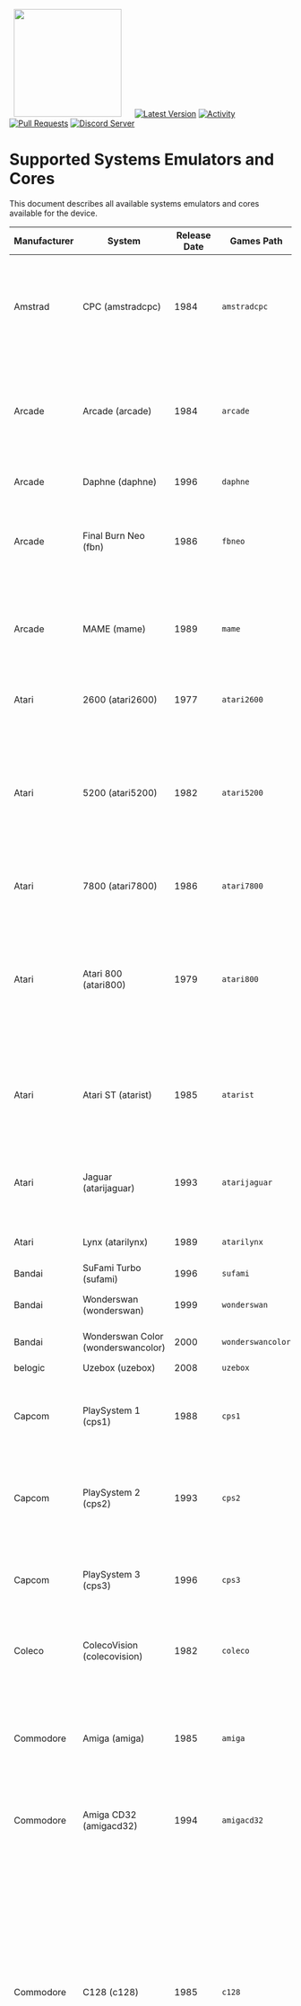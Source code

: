 &nbsp;&nbsp;<img src="https://raw.githubusercontent.com/JustEnoughLinuxOS/distribution/dev/distributions/JELOS/logos/jelos-logo.png" width=192>&nbsp;&nbsp;&nbsp;&nbsp;&nbsp;&nbsp;[![Latest Version](https://img.shields.io/github/release/JustEnoughLinuxOS/distribution.svg?color=5998FF&label=latest%20version&style=flat-square)](https://github.com/JustEnoughLinuxOS/distribution/releases/latest) [![Activity](https://img.shields.io/github/commit-activity/m/JustEnoughLinuxOS/distribution?color=5998FF&style=flat-square)](https://github.com/JustEnoughLinuxOS/distribution/commits) [![Pull Requests](https://img.shields.io/github/issues-pr-closed/JustEnoughLinuxOS/distribution?color=5998FF&style=flat-square)](https://github.com/JustEnoughLinuxOS/distribution/pulls) [![Discord Server](https://img.shields.io/discord/948029830325235753?color=5998FF&label=chat&style=flat-square)](https://discord.gg/seTxckZjJy)
#

# Supported Systems Emulators and Cores
This document describes all available systems emulators and cores available for the device.

|Manufacturer|System|Release Date|Games Path|Supported Extensions|Emulator / Core|
|----|----|----|----|----|----|
|Amstrad|CPC (amstradcpc)|1984|`amstradcpc`|.dsk .DSK .sna .SNA .tap .TAP .cdt .CDT .kcr .KCR .voc .VOC .m3u .M3U .zip .ZIP .7z .7Z|**retroarch:** crocods (default)<br>**retroarch:** cap32<br>|
|Arcade|Arcade (arcade)|1984|`arcade`|.zip .ZIP .7z .7Z|**retroarch:** mame2003_plus (default)<br>**retroarch:** mame2000<br>**retroarch:** mame2010<br>**retroarch:** mame2015<br>**retroarch:** fbneo<br>**retroarch:** fbalpha2012<br>**retroarch:** fbalpha2019<br>**retroarch:** mame<br>|
|Arcade|Daphne (daphne)|1996|`daphne`|.daphne .DAPHNE .zip .ZIP|**hypseus:** hypseus (default)<br>**retroarch:** daphne<br>|
|Arcade|Final Burn Neo (fbn)|1986|`fbneo`|.7z .zip .7Z .ZIP|**retroarch:** fbneo (default)<br>**retroarch:** mame2003_plus<br>**retroarch:** mame2010<br>**retroarch:** mame2015<br>**retroarch:** mame<br>**retroarch:** fbalpha2012<br>**retroarch:** fbalpha2019<br>|
|Arcade|MAME (mame)|1989|`mame`|.7z .7Z .zip .ZIP|**retroarch:** mame2003_plus (default)<br>**retroarch:** mame2010<br>**retroarch:** mame2015<br>**retroarch:** mame<br>**retroarch:** fbneo<br>**retroarch:** fbalpha2012<br>**retroarch:** fbalpha2019<br>|
|Atari|2600 (atari2600)|1977|`atari2600`|.a26 .A26 .bin .BIN .zip .ZIP .7z .7Z|**retroarch:** stella (default)<br>|
|Atari|5200 (atari5200)|1982|`atari5200`|.rom .ROM .xfd .XFD .atr .ATR .atx .ATX .cdm .CDM .cas .CAS .car .CAR .bin .BIN .a52 .A52 .xex .XEX .zip .ZIP .7z .7Z|**retroarch:** a5200 (default)<br>**retroarch:** atari800<br>|
|Atari|7800 (atari7800)|1986|`atari7800`|.a78 .A78 .bin .BIN .zip .ZIP .7z .7Z|**retroarch:** prosystem (default)<br>|
|Atari|Atari 800 (atari800)|1979|`atari800`|.rom .ROM .xfd .XFD .atr .ATR .atx .ATX .cdm .CDM .cas .CAS .car .CAR .bin .BIN .a52 .A52 .xex .XEX .zip .ZIP .7z .7Z|**retroarch:** atari800 (default)<br>|
|Atari|Atari ST (atarist)|1985|`atarist`|.st .ST .msa .MSA .stx .STX .dim .DIM .ipf .IPF .m3u .M3U .zip .ZIP .7z .7Z|**retroarch:** hatari (default)<br>**hatarisa:** hatarisa<br>|
|Atari|Jaguar (atarijaguar)|1993|`atarijaguar`|.j64 .J64 .jag .JAG .rom .ROM .abs .ABS .cof .COF .bin .BIN .prg .PRG|**retroarch:** virtualjaguar (default)<br>|
|Atari|Lynx (atarilynx)|1989|`atarilynx`|.lnx .LNX .o .O .zip .ZIP .7z .7Z|**retroarch:** handy (default)<br>**retroarch:** beetle_lynx<br>|
|Bandai|SuFami Turbo (sufami)|1996|`sufami`|.st .ST .zip .ZIP .7z .7Z|**retroarch:** snes9x (default)<br>|
|Bandai|Wonderswan (wonderswan)|1999|`wonderswan`|.ws .WS .zip .ZIP .7z .7Z|**retroarch:** beetle_wswan (default)<br>|
|Bandai|Wonderswan Color (wonderswancolor)|2000|`wonderswancolor`|.wsc .WSC .zip .ZIP .7z .7Z|**retroarch:** beetle_wswan (default)<br>|
|belogic|Uzebox (uzebox)|2008|`uzebox`|.uze .UZE|**retroarch:** uzem (default)<br>|
|Capcom|PlaySystem 1 (cps1)|1988|`cps1`|.zip .ZIP .7z .7Z|**retroarch:** fbneo (default)<br>**retroarch:** mame2003_plus<br>**retroarch:** mame2010<br>**retroarch:** fbalpha2012<br>**retroarch:** mba_mini<br>**AdvanceMame:** AdvanceMame<br>|
|Capcom|PlaySystem 2 (cps2)|1993|`cps2`|.zip .ZIP .7z .7Z|**retroarch:** fbneo (default)<br>**retroarch:** mame2003_plus<br>**retroarch:** mame2010<br>**retroarch:** fbalpha2012<br>**retroarch:** mba_mini<br>**AdvanceMame:** AdvanceMame<br>|
|Capcom|PlaySystem 3 (cps3)|1996|`cps3`|.zip .ZIP .7z .7Z|**retroarch:** fbneo (default)<br>**retroarch:** mame2003_plus<br>**retroarch:** mame2010<br>**retroarch:** fbalpha2012<br>**retroarch:** mba_mini<br>**AdvanceMame:** AdvanceMame<br>|
|Coleco|ColecoVision (colecovision)|1982|`coleco`|.bin .BIN .col .COL .rom .ROM .zip .ZIP .7z .7Z|**retroarch:** bluemsx (default)<br>**retroarch:** gearcoleco<br>**retroarch:** smsplus<br>|
|Commodore|Amiga (amiga)|1985|`amiga`|.zip .ZIP .adf .ADF .uae .UAE .ipf .IPF .dms .DMS .adz .ADZ .lha .LHA .m3u .M3U .hdf .HDF .hdz .HDZ|**retroarch:** puae (default)<br>**amiberry:** amiberry<br>|
|Commodore|Amiga CD32 (amigacd32)|1994|`amigacd32`|.iso .ISO .cue .CUE .lha .LHA .chd .CHD|**retroarch:** puae (default)<br>**retroarch:** uae4arm<br>|
|Commodore|C128 (c128)|1985|`c128`|.d64 .D64 .d71 .D71 .d80 .D80 .d81 .D81 .d82 .D82 .g64 .G64 .g41 .G41 .x64 .X64 .t64 .T64 .tap .TAP .prg .PRG .p00 .P00 .crt .CRT .bin .BIN .d6z .D6Z .d7z .D7Z .d8z .D8Z .g6z .G6Z .g4z .G4Z .x6z .X6Z .cmd .CMD .m3u .M3U .vsf .VSF .nib .NIB .nbz .NBZ .zip .ZIP|**retroarch:** vice_x128 (default)<br>**vicesa:** x128<br>|
|Commodore|C16 (c16)|1984|`c16`|.d64 .D64 .d71 .D71 .d80 .D80 .d81 .D81 .d82 .D82 .g64 .G64 .g41 .G41 .x64 .X64 .t64 .T64 .tap .TAP .prg .PRG .p00 .P00 .crt .CRT .bin .BIN .d6z .D6Z .d7z .D7Z .d8z .D8Z .g6z .G6Z .g4z .G4Z .x6z .X6Z .cmd .CMD .m3u .M3U .vsf .VSF .nib .NIB .nbz .NBZ .zip .ZIP|**retroarch:** vice_xplus4 (default)<br>**vicesa:** xplus4<br>|
|Commodore|C64 (c64)|1982|`c64`|.d64 .D64 .d71 .D71 .d80 .D80 .d81 .D81 .d82 .D82 .g64 .G64 .g41 .G41 .x64 .X64 .t64 .T64 .tap .TAP .prg .PRG .p00 .P00 .crt .CRT .bin .BIN .d6z .D6Z .d7z .D7Z .d8z .D8Z .g6z .G6Z .g4z .G4Z .x6z .X6Z .cmd .CMD .m3u .M3U .vsf .VSF .nib .NIB .nbz .NBZ .zip .ZIP|**retroarch:** vice_x64 (default)<br>**vicesa:** x64sc<br>|
|Commodore|Commodore PET (pet)|1977|`pet`|.20 .40 .60 .a0 .b0 .d64 .d71 .d80 .d81 .d82 .g64 .g41 .x64 .t64 .tap .prg .p00 .crt .bin .gz .d6z .d7z .d8z .g6z .g4z .x6z .cmd .m3u .vsf .nib .nbz .zip|**retroarch:** vice_xpet (default)<br>|
|Commodore|VIC-20 (vic20)|1980|`vic20`|.20 .40 .60 .a0 .A0 .b0 .B0 .d64 .D64 .d71 .D71 .d80 .D80 .d81 .D81 .d82 .D82 .g64 .G64 .g41 .G41 .x64 .X64 .t64 .T64 .tap .TAP .prg .PRG .p00 .P00 .crt .CRT .bin .BIN .gz .GZ .d6z .D6Z .d7z .D7Z .d8z .D8Z .g6z .G6Z .g4z .G4Z .x6z .X6Z .cmd .CMD .m3u .M3U .vsf .VSF .nib .NIB .nbz .NBZ .zip .ZIP|**retroarch:** vice_xvic (default)<br>**vicesa:** vice_xvic<br>|
|Fairchild|Channel F (channelf)|1976|`channelf`|.bin .BIN .chf .CHF .zip .ZIP .7z .7Z|**retroarch:** freechaf (default)<br>|
|id Software|Doom (doom)|1993|`doom`|.doom|**gzdoom:** gzdoom-sa (default)<br>|
|JELOS|Moonlight Game Streaming (moonlight)|2021|`moonlight`|.sh .SH||
|JELOS|MPlayer (mplayer)|unknown|`mplayer`|.mp4 .MP4 .mkv .MKV .avi .AVI .mov .MOV .wmv .WMV .m3u .M3U .mpg .MPG .ytb .YTB .twi .TWI .sh .SH .mp3 .MP3 .aac .AAC .mka .MKA .dts .DTS .flac .FLAC .ogg .OGG .m4a .M4A .ac3 .AC3 .opus .OPUS .wav .WAV .wv .WV .eac3 .EAC3 .thd .THD|**mplayer:** mplayer (default)<br>|
|JELOS|Ports (ports)|2021|`ports`|.sh .SH||
|JELOS|Screenshots (imageviewer)|2021|`screenshots`|.jpg .jpeg .png .bmp .psd .tga .gif .hdr .pic .ppm .pgm .mkv .pdf .mp4 .avi||
|JELOS|Tools (tools)|2021|`modules`|.sh||
|Lexaloffle|PICO-8 (pico-8)|2015|`pico-8`|.sh .p8 .png .SH .P8 .PNG|**pico-8:** pico8 (default)<br>**retroarch:** fake08<br>|
|Magnavox|Odyssey (odyssey2)|1979|`odyssey`|.bin .BIN .zip .ZIP .7z .7Z|**retroarch:** o2em (default)<br>|
|Mattel|Intellivision (intellivision)|1979|`intellivision`|.int .INT .bin .BIN .rom .ROM .zip .ZIP .7z .7Z|**retroarch:** freeintv (default)<br>|
|Microsoft|MS-DOS (pc)|1981|`pc`|.com .COM .bat .BAT .exe .EXE .dosz .DOSZ|**retroarch:** dosbox_pure<br>**retroarch:** dosbox_svn<br>|
|Microsoft|MSX (msx)|1983|`msx`|.dsk .DSK .mx1 .MX1 .mx2 .MX2 .rom .ROM .zip .ZIP .7z .7Z .M3U .m3u|**retroarch:** bluemsx (default)<br>**retroarch:** fmsx<br>|
|Microsoft|MSX2 (msx2)|1988|`msx2`|.dsk .DSK .mx1 .MX1 .mx2 .MX2 .rom .ROM .zip .ZIP .7z .7Z .M3U .m3u|**retroarch:** bluemsx (default)<br>**retroarch:** fmsx<br>|
|Milton Bradley|Vectrex (vectrex)|1982|`vectrex`|.bin .BIN .gam .GAM .vec .VEC .zip .ZIP .7z .7Z|**retroarch:** vecx (default)<br>|
|NEC|PC Engine (pcengine)|1987|`pcengine`|.pce .PCE .bin .BIN .zip .ZIP .7z .7Z|**retroarch:** beetle_pce_fast (default)<br>**retroarch:** beetle_pce<br>**retroarch:** beetle_supergrafx<br>|
|NEC|PC Engine CD (pcenginecd)|1988|`pcenginecd`|.cue .CUE .ccd .CCD .chd .CHD .toc .TOC .m3u .M3U|**retroarch:** beetle_pce_fast (default)<br>**retroarch:** beetle_pce<br>**retroarch:** beetle_supergrafx<br>|
|NEC|PC-8800 (pc-8800)|1981|`pc88`|.d88 .D88 .m3u .M3U|**retroarch:** quasi88 (default)<br>|
|NEC|PC-9800 (pc-9800)|1983|`pc98`|.d98 .zip .98d .fdi .fdd .2hd .tfd .d88 .88d .hdm .xdf .dup .hdi .thd .nhd .hdd .hdn|**retroarch:** np2kai (default)<br>|
|NEC|PC-FX (pcfx)|1994|`pcfx`|.chd .CHD .cue .CUE .ccd .CCD .toc .TOC|**retroarch:** beetle_pcfx (default)<br>|
|NEC|Super Grafx (supergrafx)|1989|`sgfx`|.pce .PCE .sgx .SGX .cue .CUE .ccd .CCD .chd .CHD .zip .ZIP .7z .7Z|**retroarch:** beetle_supergrafx<br>**retroarch:** beetle_pce<br>|
|NEC|TurboGrafx-16 (tg16)|1989|`tg16`|.pce .PCE .bin .BIN .zip .ZIP .7z .7Z|**retroarch:** beetle_pce_fast (default)<br>**retroarch:** beetle_pce<br>**retroarch:** beetle_supergrafx<br>|
|NEC|TurboGrafx-CD (tg16cd)|1989|`tg16cd`|.cue .CUE .ccd .CCD .chd .CHD .toc .TOC .m3u .M3U|**retroarch:** beetle_pce_fast (default)<br>**retroarch:** beetle_pce<br>**retroarch:** beetle_supergrafx<br>|
|Nesbox|TIC-80 (tic-80)|2017|`tic-80`|.tic .TIC|**retroarch:** tic80 (default)<br>|
|Nintendo|DS (nds)|2005|`nds`|.nds .zip .NDS .ZIP .7z|**drastic:** drastic-sa (default)<br>**retroarch:** melonds<br>**melonds:** melonds-sa<br>|
|Nintendo|Famicom (famicom)|1983|`famicom`|.nes .NES .unif .UNIF .unf .UNF .zip .ZIP .7z .7Z|**retroarch:** nestopia (default)<br>**retroarch:** fceumm<br>**retroarch:** quicknes<br>**retroarch:** mesen<br>|
|Nintendo|Famicom Disk System (fds)|1986|`fds`|.fds .FDS .zip .ZIP .7z .7Z|**retroarch:** nestopia (default)<br>**retroarch:** fceumm<br>**retroarch:** quicknes<br>|
|Nintendo|Game and Watch (gameandwatch)|1980|`gameandwatch`|.mgw .MGW .zip .ZIP .7z .7Z|**retroarch:** gw<br>|
|Nintendo|Game Boy (gb)|1989|`gb`|.gb .GB .gbc .GBC .zip .ZIP .7z .7Z|**retroarch:** gambatte (default)<br>**retroarch:** sameboy<br>**retroarch:** gearboy<br>**retroarch:** tgbdual<br>**retroarch:** mgba<br>**retroarch:** vbam<br>|
|Nintendo|Game Boy (Hacks) (gbh)|1989|`gbh`|.gb .GB .zip .ZIP .7z .7Z|**retroarch:** gambatte (default)<br>**retroarch:** sameboy<br>**retroarch:** gearboy<br>**retroarch:** tgbdual<br>**retroarch:** mgba<br>**retroarch:** vbam<br>|
|Nintendo|Game Boy Advance (gba)|2001|`gba`|.gba .GBA .zip .ZIP .7z .7Z|**retroarch:** mgba (default)<br>**retroarch:** gbsp<br>**retroarch:** vbam<br>**retroarch:** vba_next<br>**retroarch:** beetle_gba<br>|
|Nintendo|Game Boy Advance (Hacks) (gbah)|2001|`gbah`|.gba .GBA .zip .ZIP .7z .7Z|**retroarch:** mgba (default)<br>**retroarch:** gbsp<br>**retroarch:** vbam<br>**retroarch:** vba_next<br>**retroarch:** beetle_gba<br>|
|Nintendo|Game Boy Color (gbc)|1998|`gbc`|.gb .GB .gbc .GBC .zip .ZIP .7z .7Z|**retroarch:** gambatte (default)<br>**retroarch:** sameboy<br>**retroarch:** gearboy<br>**retroarch:** tgbdual<br>**retroarch:** mgba<br>**retroarch:** vbam<br>|
|Nintendo|Game Boy Color (Hacks) (gbch)|1998|`gbch`|.gb .GB .gbc .GBC .zip .ZIP .7z .7Z|**retroarch:** gambatte (default)<br>**retroarch:** sameboy<br>**retroarch:** gearboy<br>**retroarch:** tgbdual<br>**retroarch:** mgba<br>**retroarch:** vbam<br>|
|Nintendo|GameCube (gamecube)|2001|`gamecube`|.gcm .GCM .iso .ISO .gcz .GCZ .ciso .CISO .wbfs .WBFS .rvz .RVZ .dol .DOL|**dolphin:** dolphin-sa-gc (default)<br>**primehack:** primehack<br>**retroarch:** dolphin<br>|
|Nintendo|MSU-1 (snesmsu1)|2012|`snesmsu1`|.smc .SMC .fig .FIG .sfc .SFC .swc .SWC .zip .ZIP .7z .7Z|**retroarch:** snes9x (default)<br>**retroarch:** beetle_supafaust<br>|
|Nintendo|N64 (n64)|1996|`n64`|.z64 .Z64 .n64 .N64 .v64 .V64 .zip .ZIP .7z .7Z|**retroarch:** mupen64plus_next (default)<br>**retroarch:** mupen64plus<br>**retroarch:** parallel_n64<br>**mupen64plus-sa:** m64p_gliden64<br>**mupen64plus-sa:** m64p_gl64mk2<br>**mupen64plus-sa:** m64p_rice<br>|
|Nintendo|NES (Hacks) (nesh)|1985|`nesh`|.nes .NES .unif .UNIF .unf .UNF .zip .ZIP .7z .7Z|**retroarch:** nestopia (default)<br>**retroarch:** fceumm<br>**retroarch:** quicknes<br>**retroarch:** mesen<br>|
|Nintendo|NES (nes)|1985|`nes`|.nes .NES .unif .UNIF .unf .UNF .zip .ZIP .7z .7Z|**retroarch:** nestopia (default)<br>**retroarch:** fceumm<br>**retroarch:** quicknes<br>**retroarch:** mesen<br>|
|Nintendo|Pokémon Mini (pokemini)|2001|`pokemini`|.min .MIN .zip .ZIP .7z .7Z|**retroarch:** pokemini (default)<br>|
|Nintendo|Satellaview (satellaview)|1995|`satellaview`|.smc .SMC .fig .FIG .bs .BS .sfc .SFC .bsx .BSX .swc .SWC .zip .ZIP .7z .7Z|**retroarch:** snes9x (default)<br>**retroarch:** snes9x2010<br>**retroarch:** snes9x2002<br>**retroarch:** snes9x2005_plus<br>|
|Nintendo|Super Famicom (sfc)|1990|`sfc`|.smc .SMC .fig .FIG .sfc .SFC .swc .SWC .zip .ZIP .7z .7Z|**retroarch:** snes9x (default)<br>**retroarch:** snes9x2010<br>**retroarch:** snes9x2002<br>**retroarch:** snes9x2005_plus<br>**retroarch:** beetle_supafaust<br>**retroarch:** bsnes<br>**retroarch:** bsnes_mercury_performance<br>**retroarch:** bsnes_hd_beta<br>|
|Nintendo|Super Nintendo (Hacks) (snesh)|1991|`snesh`|.smc .SMC .fig .FIG .sfc .SFC .swc .SWC .zip .ZIP .7z .7Z|**retroarch:** snes9x (default)<br>**retroarch:** snes9x2010<br>**retroarch:** snes9x2002<br>**retroarch:** snes9x2005_plus<br>**retroarch:** beetle_supafaust<br>**retroarch:** bsnes<br>**retroarch:** bsnes_mercury_performance<br>**retroarch:** bsnes_hd_beta<br>|
|Nintendo|Super Nintendo (snes)|1991|`snes`|.smc .SMC .fig .FIG .sfc .SFC .swc .SWC .zip .ZIP .7z .7Z|**retroarch:** snes9x (default)<br>**retroarch:** snes9x2010<br>**retroarch:** snes9x2002<br>**retroarch:** snes9x2005_plus<br>**retroarch:** beetle_supafaust<br>**retroarch:** bsnes<br>**retroarch:** bsnes_mercury_performance<br>**retroarch:** bsnes_hd_beta<br>|
|Nintendo|Virtual Boy (virtualboy)|1995|`virtualboy`|.vb .VB .zip .ZIP .7z .7Z|**retroarch:** beetle_vb (default)<br>|
|Nintendo|Wii (wii)|2006|`wii`|.gcm .GCM .iso .ISO .gcz .GCZ .ciso .CISO .wbfs .WBFS .rvz .RVZ .dol .DOL .wad .WAD|**dolphin:** dolphin-sa-wii (default)<br>**primehack:** primehack<br>**retroarch:** dolphin<br>|
|Panasonic|3DO (3do)|1993|`3do`|.iso .ISO .bin .BIN .chd .CHD .cue .CUE|**retroarch:** opera (default)<br>|
|Philips|VideoPac (videopac)|1978|`videopac`|.bin .BIN .zip .ZIP .7z .7Z|**retroarch:** o2em (default)<br>|
|Sammy|Atomiswave (atomiswave)|2003|`atomiswave`|.lst .LST .bin .BIN .dat .DAT .zip .ZIP .7z .7Z|**flycast:** flycast-sa<br>**retroarch:** flycast (default)<br>|
|Sega|32X (sega32x)|1994|`sega32x`|.32x .32X .smd .SMD .bin .BIN .md .MD .zip .ZIP .7z .7Z|**retroarch:** picodrive (default)<br>|
|Sega|CD (segacd)|1991|`segacd`|.chd .CHD .cue .CUE .iso .ISO .m3u .M3U|**retroarch:** genesis_plus_gx (default)<br>**retroarch:** picodrive<br>|
|Sega|Dreamcast (dreamcast)|1998|`dreamcast`|.cdi .CDI .gdi .GDI .chd .CHD .m3u .M3U|**flycast:** flycast-sa<br>**retroarch:** flycast (default)<br>|
|Sega|Game Gear (gamegear)|1990|`gamegear`|.bin .BIN .gg .GG .zip .ZIP .7z .7Z|**retroarch:** gearsystem (default)<br>**retroarch:** genesis_plus_gx<br>**retroarch:** picodrive<br>**retroarch:** smsplus<br>|
|Sega|Game Gear (Hacks) (ggh)|1990|`gamegearh`|.bin .BIN .gg .GG .zip .ZIP .7z .7Z|**retroarch:** gearsystem (default)<br>**retroarch:** genesis_plus_gx<br>**retroarch:** picodrive<br>**retroarch:** smsplus<br>|
|Sega|Genesis (genesis)|1989|`genesis`|.bin .BIN .gen .GEN .md .MD .sg .SG .smd .SMD .zip .ZIP .7z .7Z|**retroarch:** genesis_plus_gx (default)<br>**retroarch:** genesis_plus_gx_wide<br>**retroarch:** picodrive<br>|
|Sega|Genesis (Hacks) (genh)|1989|`genh`|.bin .BIN .gen .GEN .md .MD .sg .SG .smd .SMD .zip .ZIP .7z .7Z|**retroarch:** genesis_plus_gx (default)<br>**retroarch:** genesis_plus_gx_wide<br>**retroarch:** picodrive<br>|
|Sega|Master System (mastersystem)|1985|`mastersystem`|.bin .BIN .sms .SMS .zip .ZIP .7z .7Z|**retroarch:** gearsystem (default)<br>**retroarch:** genesis_plus_gx<br>**retroarch:** picodrive<br>**retroarch:** smsplus<br>|
|Sega|Mega Drive (megadrive)|1990|`megadrive`|.bin .BIN .gen .GEN .md .MD .sg .SG .smd .SMD .zip .ZIP .7z .7Z|**retroarch:** genesis_plus_gx (default)<br>**retroarch:** genesis_plus_gx_wide<br>**retroarch:** picodrive<br>|
|Sega|Mega Drive (megadrive-japan)|1988|`megadrive-japan`|.bin .BIN .gen .GEN .md .MD .sg .SG .smd .SMD .zip .ZIP .7z .7Z|**retroarch:** genesis_plus_gx (default)<br>**retroarch:** genesis_plus_gx_wide<br>**retroarch:** picodrive<br>|
|Sega|Mega-CD (megacd)|1991|`megacd`|.chd .CHD .cue .CUE .iso .ISO .m3u .M3U|**retroarch:** genesis_plus_gx (default)<br>**retroarch:** picodrive<br>|
|Sega|Naomi (naomi)|1998|`naomi`|.lst .LST .bin .BIN .dat .DAT .zip .ZIP .7z .7Z|**flycast:** flycast-sa<br>**retroarch:** flycast (default)<br>|
|Sega|Saturn (saturn)|1994|`saturn`|.cue .CUE .chd .CHD .iso .ISO|**yabasanshiro:** yabasanshiro-sa (default)<br>**retroarch:** yabasanshiro<br>**retroarch:** beetle_saturn<br>|
|Sega|SG-1000 (sg-1000)|1983|`sg-1000`|.bin .BIN .sg .SG .zip .ZIP .7z .7Z|**retroarch:** gearsystem (default)<br>**retroarch:** genesis_plus_gx<br>**retroarch:** picodrive<br>|
|Sharp|X1 (x1)|1982|`x1`|.dx1 .DX1 .2d .2D .2hd .2HD .tfd .TFD .d88 .D88 .88d .88D .hdm .HDM .xdf .XDF .dup .DUP .tap .TAP .cmd .CMD .zip .ZIP .7z .7Z|**retroarch:** x1 (default)<br>|
|Sharp|x68000 (x68000)|1987|`x68000`|.dim .DIM .img .IMG .d88 .D88 .88d .88D .hdm .HDM .dup .DUP .2hd .2HD .xdf .XDF .hdf .HDF .cmd .CMD .m3u .M3U .zip .ZIP .7z .7Z|**retroarch:** px68k (default)<br>|
|Sinclair|ZX Spectrum (zxspectrum)|1982|`zxspectrum`|.tzx .TZX .tap .TAP .z80 .Z80 .rzx .RZX .scl .SCL .trd .TRD .dsk .DSK .zip .ZIP .7z .7Z|**retroarch:** fuse<br>|
|Sinclair|ZX81 (zx81)|1981|`zx81`|.tzx .TZX .p .P .zip .ZIP .7z .7Z|**retroarch:** 81 (default)<br>|
|SNK|Neo Geo (neogeo)|1990|`neogeo`|.7z .7Z .zip .ZIP|**retroarch:** fbneo (default)<br>**retroarch:** mame2003_plus<br>**retroarch:** fbalpha2012<br>**retroarch:** fbalpha2019<br>**retroarch:** mame2010<br>**retroarch:** mame2015<br>**retroarch:** mame<br>|
|SNK|Neo Geo CD (neocd)|1990|`neocd`|.cue .CUE .iso .ISO .chd .CHD|**retroarch:** neocd (default)<br>**retroarch:** fbneo<br>|
|SNK|Neo Geo Pocket (ngp)|1998|`ngp`|.ngc .NGC .ngp .NGP .zip .ZIP .7z .7Z|**retroarch:** beetle_ngp (default)<br>**retroarch:** race<br>|
|SNK|Neo Geo Pocket Color (ngpc)|1999|`ngpc`|.ngc .NGC .zip .ZIP .7z .7Z|**retroarch:** beetle_ngp (default)<br>**retroarch:** race<br>|
|Sony|PlayStation (psx)|1994|`psx`|.bin .BIN .cue .CUE .img .IMG .mdf .MDF .pbp .PBP .toc .TOC .cbn .CBN .m3u .M3U .ccd .CCD .chd .CHD .iso .ISO|**retroarch:** pcsx_rearmed32 (default)<br>**retroarch:** pcsx_rearmed<br>**retroarch:** beetle_psx<br>**Duckstation:** duckstation-sa<br>**retroarch:** duckstation<br>**retroarch:** swanstation<br>|
|Sony|PlayStation 2 (ps2)|2000|`ps2`|.iso .ISO .mdf .MDF .nrg .NRG .bin .BIN .img .IMG .dump .DUMP .gz .GZ .cso .CSO .chd .CHD|**aethersx2:** aethersx2-sa (default)<br>|
|Sony|PlayStation Portable (psp)|2004|`psp`|.iso .ISO .cso .CSO .pbp .PBP|**ppsspp:** ppsspp-sa (default)<br>|
|Sony|PSP Minis (pspminis)|2004|`pspminis`|.iso .ISO .cso .CSO .pbp .PBP|**ppsspp:** ppsspp-sa (default)<br>**retroarch:** ppsspp<br>|
|Sun Microsystems|J2ME (j2me)|2002|`j2me`|.jar .JAR|**retroarch:** freej2me (default)<br>|
|Various|EasyRPG (easyrpg)|2003|`easyrpg`|.zip .ZIP .easyrpg .EASYRPG .ldb .LDB|**retroarch:** easyrpg (default)<br>|
|Various|OpenBOR (openbor)|2008|`openbor`|.pak .PAK|**OpenBOR:** OpenBOR (default)<br>|
|Various|ScummVM (scummvm)|2001|`games`|.sh .SH .svm .SVM .scummvm|**scummvmsa:** scummvm (default)<br>**retroarch:** scummvm<br>|
|Watara|Supervision (supervision)|1992|`supervision`|.sv .SV .zip .ZIP .7z .7Z|**retroarch:** potator (default)<br>|
|Welback Holdings|Mega Duck (megaduck)|1993|`megaduck`|.bin .BIN .zip .ZIP .7z .7Z|**retroarch:** sameduck (default)<br>|

